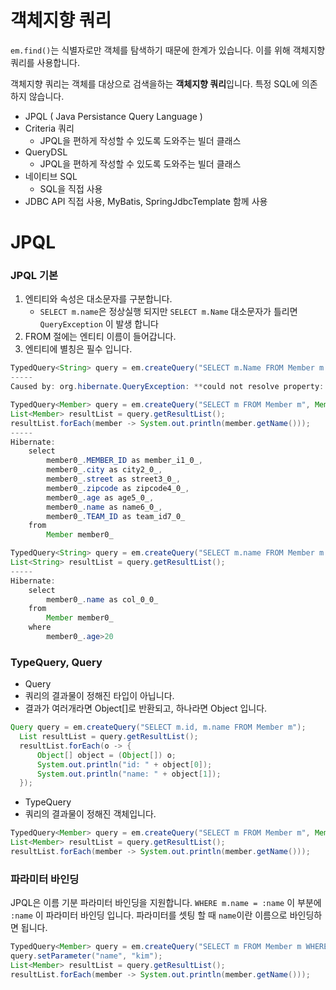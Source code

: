 # 객체지향 쿼리
`em.find()`는 식별자로만 객체를 탐색하기 때문에 한계가 있습니다. 
이를 위해 객체지향 쿼리를 사용합니다.

객체지향 쿼리는 객체를 대상으로 검색을하는 **객체지향 쿼리**입니다.
특정 SQL에 의존하지 않습니다.

- JPQL ( Java Persistance Query Language )
- Criteria 쿼리
  - JPQL을 편하게 작성할 수 있도록 도와주는 빌더 클래스
- QueryDSL
  - JPQL을 편하게 작성할 수 있도록 도와주는 빌더 클래스
- 네이티브 SQL
  - SQL을 직접 사용
- JDBC API 직접 사용, MyBatis, SpringJdbcTemplate 함께 사용

# JPQL

### JPQL 기본
1. 엔티티와 속성은 대소문자를 구분합니다.
   - `SELECT m.name`은 정상실행 되지만 `SELECT m.Name` 대소문자가 틀리면 `QueryException` 이 발생 합니다
2. FROM 절에는 엔티티 이름이 들어갑니다.
3. 엔티티에 별칭은 필수 입니다.
```java
TypedQuery<String> query = em.createQuery("SELECT m.Name FROM Member m where m.age > 20", String.class);
-----
Caused by: org.hibernate.QueryException: **could not resolve property: Name** of: org.example.ch10.jpql.entity.Member [SELECT m.Name FROM org.example.ch10.jpql.entity.Member m where m.age > 20]
```
```java
TypedQuery<Member> query = em.createQuery("SELECT m FROM Member m", Member.class);
List<Member> resultList = query.getResultList();
resultList.forEach(member -> System.out.println(member.getName()));
-----
Hibernate: 
    select
        member0_.MEMBER_ID as member_i1_0_,
        member0_.city as city2_0_,
        member0_.street as street3_0_,
        member0_.zipcode as zipcode4_0_,
        member0_.age as age5_0_,
        member0_.name as name6_0_,
        member0_.TEAM_ID as team_id7_0_ 
    from
        Member member0_
```
```java
TypedQuery<String> query = em.createQuery("SELECT m.name FROM Member m where m.age > 20", String.class);
List<String> resultList = query.getResultList();
-----
Hibernate: 
    select
        member0_.name as col_0_0_ 
    from
        Member member0_ 
    where
        member0_.age>20
```

### TypeQuery, Query
- Query
- 쿼리의 결과물이 정해진 타입이 아닙니다.
- 결과가 여러개라면 Object[]로 반환되고, 하나라면 Object 입니다.
```java
Query query = em.createQuery("SELECT m.id, m.name FROM Member m");
  List resultList = query.getResultList();
  resultList.forEach(o -> {
      Object[] object = (Object[]) o;
      System.out.println("id: " + object[0]);
      System.out.println("name: " + object[1]);
  });
```
- TypeQuery
- 쿼리의 결과물이 정해진 객체입니다.
```java
TypedQuery<Member> query = em.createQuery("SELECT m FROM Member m", Member.class);
List<Member> resultList = query.getResultList();
resultList.forEach(member -> System.out.println(member.getName()));
```

### 파라미터 바인딩
JPQL은 이름 기분 파라미터 바인딩을 지원합니다.
`WHERE m.name = :name` 이 부분에 `:name` 이 파라미터 바인딩 입니다.
파라미터를 셋팅 할 때 `name`이란 이름으로 바인딩하면 됩니다.
```java
TypedQuery<Member> query = em.createQuery("SELECT m FROM Member m WHERE m.name = :name", Member.class);
query.setParameter("name", "kim");
List<Member> resultList = query.getResultList();
resultList.forEach(member -> System.out.println(member.getName()));
``` 
